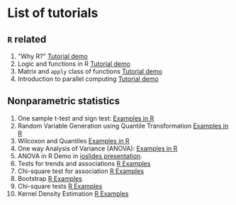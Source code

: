 # List of tutorials

## `R` related 
1. "Why R?" [Tutorial demo](http://dattahub.github.io/iqs/why_R.html)
2. Logic and functions in R [Tutorial demo](http://dattahub.github.io/iqs/logic_and_functions_in_R.html)
3. Matrix and `apply` class of functions [Tutorial demo](http://dattahub.github.io/iqs/matrix_and_apply.html)
4. Introduction to parallel computing [Tutorial demo](http://dattahub.github.io/iqs/parallel.html)

## Nonparametric statistics 

1.  One sample t-test and sign test: [Examples in R](http://dattahub.github.io/iqs/onesample.html)
2.  Random Variable Generation using Quantile Transformation [Examples in R](http://dattahub.github.io/iqs/rvgen.html)
3.  Wilcoxon and Quantiles [Examples in R](http://dattahub.github.io/iqs/wilcox_qq_demo_x.html)
4.  One way Analysis of Variance (ANOVA): [Examples in R](http://dattahub.github.io/iqs/anova_examples_doc.html)
5.  ANOVA in R Demo in [ioslides presentation](http://dattahub.github.io/iqs/aovexamples.html).
6.  Tests for trends and associations [R Examples](http://dattahub.github.io/iqs/association_demo.html#1)
7.  Chi-square test for association [R Examples](http://dattahub.github.io/iqs/countdata_association.html#1)
8.  Bootstrap [R Examples](http://dattahub.github.io/iqs/bootstrap_demo.html#1)
9.  Chi-square tests [R Examples](http://dattahub.github.io/iqs/chisqdemo.html#1)
10.  Kernel Density Estimation [R Examples](http://dattahub.github.io/iqs/kde_demo.html#1)
